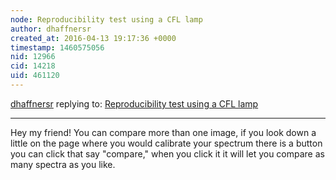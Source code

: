 ```yaml
---
node: Reproducibility test using a CFL lamp
author: dhaffnersr
created_at: 2016-04-13 19:17:36 +0000
timestamp: 1460575056
nid: 12966
cid: 14218
uid: 461120
---
```




[dhaffnersr](../profile/dhaffnersr) replying to: [Reproducibility test using a CFL lamp](../notes/viechdokter/04-13-2016/reproducibility-test-using-a-cfl-lamp)

----
Hey my friend! You can compare more than one image, if you look down a little on the page where you would calibrate your spectrum there is a button you can click that say "compare," when you click it it will let you compare as many spectra as you like.